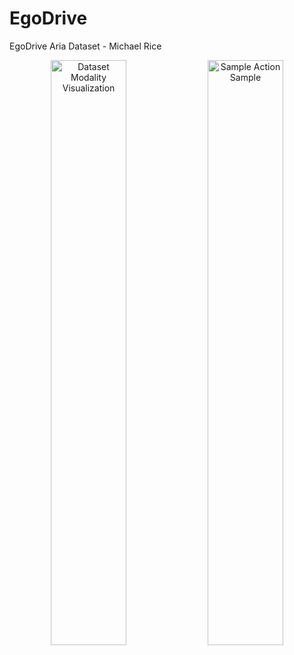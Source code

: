 # EgoDrive

<!-- [[📝 Blogpost]]()
[[📂 Project Page]]()
[[📊 Data Explorer]]()
[[📄 Paper]]() [[📚 Bibtex]]() -->

EgoDrive Aria Dataset - Michael Rice

<p align="center">
  <img src="/Users/michaelrice/Documents/GitHub/Thesis/MSc_AI_Thesis/other/images_gifs/output.gif" width="49%" alt="Dataset Modality Visualization" />
  <img src="/Users/michaelrice/Documents/GitHub/Thesis/MSc_AI_Thesis/other/images_gifs/annotated_video-6.gif" width="49%" alt="Sample Action Sample" />
</p>


<!-- 
<p align="center">
<img src="assets/highlights.png" alt="highlights" width="100%">
</p> -->

<!-- ## 🔍 Comparison to Existing Datasets
Compared to existing gocentric video datasets as well as reading datasets, our dataset is the first reading dataset that contains high-frequency eye-gaze, diverse and realistic egocentric videos, and hard negative (HN) samples. 

<p align="center">
<img src="assets/comparison.png" alt="comparison" width="60%">
</p>

## 🤖 Reading Recognition Model

We have developed a lightweight and flexible model for reading recognition with high precision and recall by utilizing RGB, eye gaze, and head pose data. You can find the reading recognition model in the [[`/models`]](https://github.com/facebookresearch/reading_in_the_wild/tree/main/models) folder. For a comprehensive performance analysis and an overview of the model's capabilities, please refer to our [technical report](https://arxiv.org/abs/2505.24848).

## 🚀 Getting Started

Run the following commands to create a conda environment `ritw` with this
repository installed by pip.

```
   git clone git@github.com:facebookresearch/reading_in_the_wild.git
   cd reading_in_the_wild
   conda create -n ritw python=3.10
   conda activate ritw
   pip install -r requirements.txt
```

## 📦 Download Dataset

The Reading in the Wild dataset contains two distinct subsets, one captured in Columbus and the other captured in Seattle. The Seattle subset focuses on diversity, while the Columbus subset aims to test our model’s ability to generalize in unseen settings, as well as identify edge cases where the model fails. 

Please refer to each folder for instructions on how to download each subset.

### [☕ Seattle Subset](https://github.com/facebookresearch/reading_in_the_wild/tree/main/reading_in_the_wild_seattle)
The Seattle subset was collected for training, validation, and testing purposes. It focuses on reading and non-reading activities in diverse scenarios, meaning it covers a wide variety of participants, reading modes, written materials, and more. It contains a mix of normal negative (no text present) and hard negative (text present but not being read) examples, as well as mixed sequences that alternate between reading and not reading. These data were collected in homes, office spaces, libraries, and the outdoors. This dataset is owned and distributed by Meta under under the Creative Commons Attribution-NonCommercial 4.0 International License (CC BY-NC 4.0). 

### [🎓 Columbus Subset](https://github.com/AIoT-MLSys-Lab/Reading-in-the-Wild-Columbus#)
The Columbus subset was was collected to find cases where models intended to discern whether participants are reading encounter failure points. It contains examples of hard negatives (where text is present but not being read), searching/browsing (which gives confusing gaze patterns), and the reading of non-English texts (where reading direction differs). This dataset is owned and distributed by Ohio State University (OSU). Meta do not host or redistribute the dataset. Please refer to the official OSU repository in the link for access and licensing information.


## License

Reading in the Wild - Seattle Subset dataset and code is released by Meta under the Creative Commons
Attribution-NonCommercial 4.0 International License
([CC BY-NC 4.0](https://creativecommons.org/licenses/by-nc/4.0/legalcode)). Data
and code may not be used for commercial purposes. For more information, please
refer to the [LICENSE](./LICENSE) file included in this repository.

### Attribution

When using the dataset and code, please attribute it as follows:

```
@inproceedings{yang25reading,
      title={Reading Recognition in the Wild},
      author={Charig Yang and Samiul Alam and Shakhrul Iman Siam and Michael Proulx and Lambert Mathias and Kiran Somasundaram and Luis Pesqueira and James Fort and Sheroze Sheriffdeen and Omkar Parkhi and Carl Ren and Mi Zhang and Yuning Chai and Richard Newcombe and Hyo Jin Kim},
      booktitle={arXiv Preprint},
      year={2025},
      url={https://arxiv.org/abs/2505.24848},
}
```

### Contribute

We welcome contributions! Go to [CONTRIBUTING](.github/CONTRIBUTING.md) and our
[CODE OF CONDUCT](.github/CODE_OF_CONDUCT.md) for how to contribute. -->